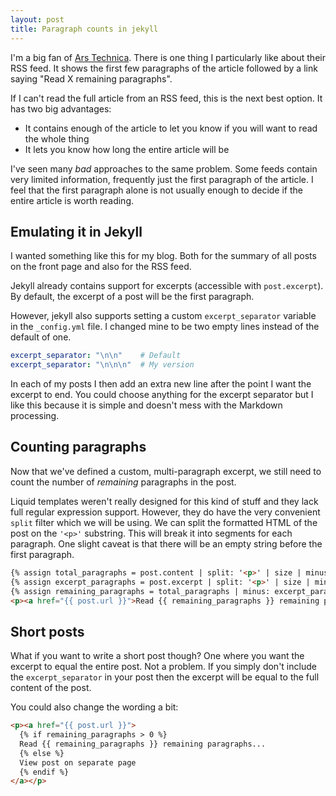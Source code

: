 ```yaml
---
layout: post
title: Paragraph counts in jekyll
---
```


I'm a big fan of [Ars Technica](http://arstechnica.com/). There is one thing I particularly like about their RSS feed. It shows the first few paragraphs of the article followed by a link saying "Read X remaining paragraphs". 

If I can't read the full article from an RSS feed, this is the next best option. It has two big advantages: 

- It contains enough of the article to let you know if you will want to read the whole thing
- It lets you know how long the entire article will be


I've seen many *bad* approaches to the same problem. Some feeds contain very limited information, frequently just the first paragraph of the article. I feel that the first paragraph alone is not usually enough to decide if the entire article is worth reading. 

## Emulating it in Jekyll

I wanted something like this for my blog. Both for the summary of all posts on the front page and also for the RSS feed. 

Jekyll already contains support for excerpts (accessible with `post.excerpt`). By default, the excerpt of a post will be the first paragraph. 

However, jekyll also supports setting a custom `excerpt_separator` variable in the `_config.yml` file. I changed mine to be two empty lines instead of the default of one. 

```yaml
excerpt_separator: "\n\n"    # Default
excerpt_separator: "\n\n\n"  # My version
```

In each of my posts I then add an extra new line after the point I want the excerpt to end. You could choose anything for the excerpt separator but I like this because it is simple and doesn't mess with the Markdown processing. 

## Counting paragraphs

Now that we've defined a custom, multi-paragraph excerpt, we still need to count the number of *remaining* paragraphs in the post. 

Liquid templates weren't really designed for this kind of stuff and they lack full regular expression support. However, they do have the very convenient `split` filter which we will be using. We can split the formatted HTML of the post on the `'<p>'` substring. This will break it into segments for each paragraph. One slight caveat is that there will be an empty string before the first paragraph.

```html
{% assign total_paragraphs = post.content | split: '<p>' | size | minus: 1 %}
{% assign excerpt_paragraphs = post.excerpt | split: '<p>' | size | minus: 1 %}
{% assign remaining_paragraphs = total_paragraphs | minus: excerpt_paragraphs %}
<p><a href="{{ post.url }}">Read {{ remaining_paragraphs }} remaining paragraphs...</a></p>
```

## Short posts

What if you want to write a short post though? One where you want the excerpt to equal the entire post. Not a problem. If you simply don't include the `excerpt_separator` in your post then the excerpt will be equal to the full content of the post. 

You could also change the wording a bit:

```html
<p><a href="{{ post.url }}">
  {% if remaining_paragraphs > 0 %}
  Read {{ remaining_paragraphs }} remaining paragraphs...
  {% else %}
  View post on separate page
  {% endif %}
</a></p>
```
